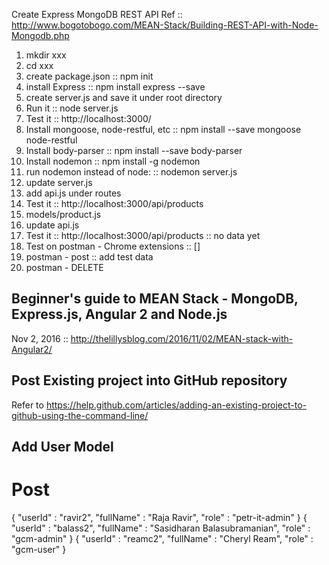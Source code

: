 Create Express MongoDB REST API
Ref :: http://www.bogotobogo.com/MEAN-Stack/Building-REST-API-with-Node-Mongodb.php

1. mkdir xxx
2. cd xxx
3. create package.json :: npm init
4. install Express :: npm install express --save
5. create server.js and save it under root directory
6. Run it :: node server.js
7. Test it :: http://localhost:3000/
8. Install mongoose, node-restful, etc :: npm install --save mongoose node-restful
9. Install body-parser :: npm install --save body-parser
10. Install nodemon :: npm install -g nodemon
11. run nodemon instead of node: :: nodemon server.js
12. update server.js
13. add api.js under routes
14. Test it :: http://localhost:3000/api/products
15. models/product.js
16. update api.js
17. Test it :: http://localhost:3000/api/products :: no data yet
18. Test on postman - Chrome extensions :: []
19. postman - post :: add test data
20. postman - DELETE

## Beginner's guide to MEAN Stack - MongoDB, Express.js, Angular 2 and Node.js
Nov 2, 2016 :: http://thelillysblog.com/2016/11/02/MEAN-stack-with-Angular2/

## Post Existing project into GitHub repository
Refer to https://help.github.com/articles/adding-an-existing-project-to-github-using-the-command-line/


## Add User Model
# Post 
{
"userId" : "ravir2",
"fullName" : "Raja Ravir",
"role" : "petr-it-admin" 
}
{
"userId" : "balass2",
"fullName" : "Sasidharan Balasubramanian",
"role" : "gcm-admin" 
}
{
"userId" : "reamc2",
"fullName" : "Cheryl Ream",
"role" : "gcm-user" 
}
